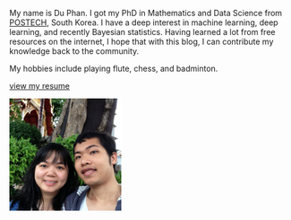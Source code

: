 <!--
.. title: About
.. slug: about
-->

My name is Du Phan. I got my PhD in Mathematics and Data Science from [POSTECH](http://postech.ac.kr/eng/), South Korea. I have a deep interest in machine learning, deep learning, and recently Bayesian statistics. Having learned a lot from free resources on the internet, I hope that with this blog, I can contribute my knowledge back to the community.

My hobbies include playing flute, chess, and badminton.

[view my resume](https://www.dropbox.com/s/no544nomhyitp5o/Resume-DuPhan.pdf?dl=0)

<img src="/images/binhyen.jpg" alt="Du and Oanh" width="200">
